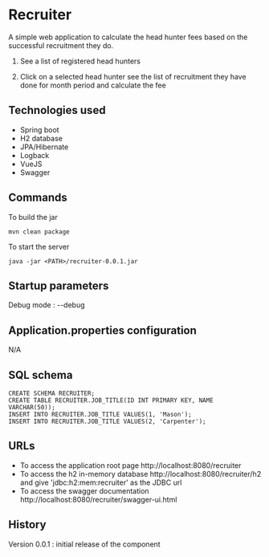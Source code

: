 # Recruiter

A simple web application to calculate the head hunter fees based on the successful recruitment they do.

1. See a list of registered head hunters

2. Click on a selected head hunter see the list of recruitment they have done for month period and calculate the fee

## Technologies used
- Spring boot
- H2 database
- JPA/Hibernate
- Logback
- VueJS
- Swagger

## Commands

To build the jar

```
mvn clean package
```

To start the server

```
java -jar <PATH>/recruiter-0.0.1.jar
```
 
## Startup parameters

Debug mode : --debug

## Application.properties configuration

N/A

## SQL schema

```
CREATE SCHEMA RECRUITER;
CREATE TABLE RECRUITER.JOB_TITLE(ID INT PRIMARY KEY, NAME VARCHAR(50));
INSERT INTO RECRUITER.JOB_TITLE VALUES(1, 'Mason');
INSERT INTO RECRUITER.JOB_TITLE VALUES(2, 'Carpenter');
```

## URLs

- To access the application root page http://localhost:8080/recruiter
- To access the h2 in-memory database http://localhost:8080/recruiter/h2 and give 'jdbc:h2:mem:recruiter' as the JDBC url
- To access the swagger documentation http://localhost:8080/recruiter/swagger-ui.html
	

## History

Version 0.0.1 : initial release of the component

